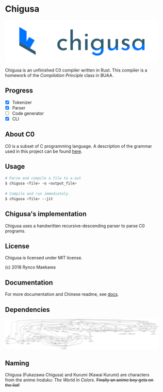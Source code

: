 # Chigusa

![logo](res/img/chigusa_the_c0_compiler.png)

Chigusa is an unfinished C0 compiler written in Rust. This compiler is a homework of the _Compilation Principle_ class in BUAA.

## Progress

- [x] Tokenizer
- [x] Parser
- [ ] Code generator
- [x] CLI

## About C0

C0 is a subset of C programming language. A description of the grammar used in this project can be found [here][c0_grammar_info].

## Usage

```sh
# Parse and compile a file to a.out
$ chigusa <file> -o <output_file>

# Compile and run immediately.
$ chigusa <file> --jit
```

## Chigusa's implementation

Chigusa uses a handwritten recursive-descending parser to parse C0 programs.
## License

Chigusa is licensed under MIT license.

(c) 2018 Rynco Maekawa

## Documentation

For more documentation and Chinese readme, see [docs](./docs).

## Dependencies

![](docs/deps.png)

## Naming

Chigusa (Fukazawa Chigusa) and Kurumi (Kawai Kurumi) are characters from the anime _Iroduku: The World In Colors_. ~~Finally an anime boy gets on the list!~~

[c0_grammar_info]: docs/c0_grammar_1.txt
